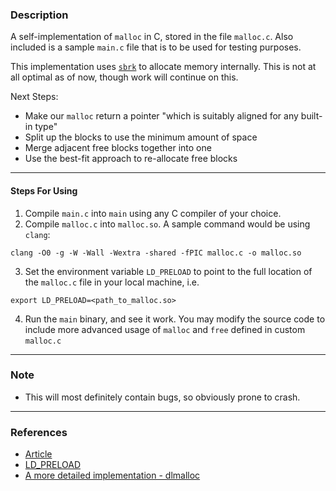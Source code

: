 ### Description

A self-implementation of `malloc` in C, stored in the file `malloc.c`. Also included is a sample `main.c` file that is to be used for testing purposes.

This implementation uses [`sbrk`](https://man7.org/linux/man-pages/man2/sbrk.2.html) to allocate memory internally. This is not at all optimal as of now, though work will continue on this.

Next Steps:
- Make our `malloc` return a pointer "which is suitably aligned for any built-in type"
- Split up the blocks to use the minimum amount of space
- Merge adjacent free blocks together into one
- Use the best-fit approach to re-allocate free blocks 

---
#### Steps For Using

1. Compile `main.c` into  `main` using any C compiler of your choice.
2. Compile `malloc.c` into `malloc.so`. A sample command would be using `clang`:
```
clang -O0 -g -W -Wall -Wextra -shared -fPIC malloc.c -o malloc.so
```
3. Set the environment variable `LD_PRELOAD` to point to the full location of the `malloc.c` file in your local machine, i.e.
```
export LD_PRELOAD=<path_to_malloc.so>
```
4. Run the `main` binary, and see it work. You may modify the source code to include more advanced usage of `malloc` and `free` defined in custom `malloc.c` 

---
### Note

- This will most definitely contain bugs, so obviously prone to crash.

---
### References

- [Article](https://danluu.com/malloc-tutorial/)
- [LD_PRELOAD](https://jvns.ca/blog/2014/11/27/ld-preload-is-super-fun-and-easy/)
- [A more detailed implementation - dlmalloc](https://github.com/ennorehling/dlmalloc/blob/master/malloc.c)
